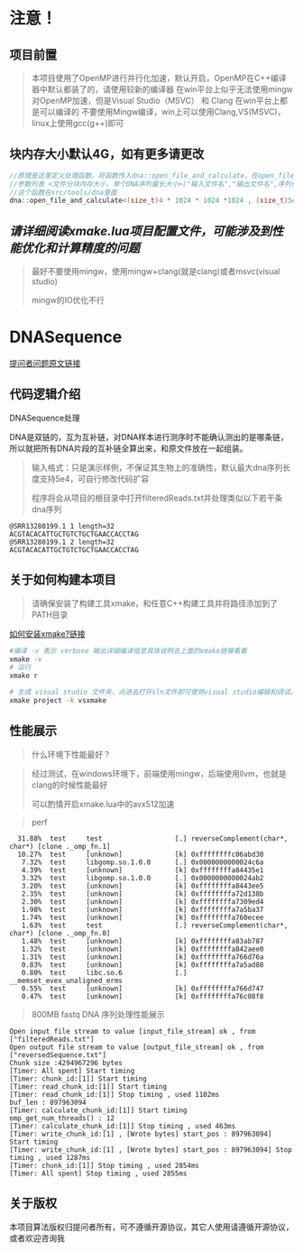 # 注意！

## 项目前置

> 本项目使用了OpenMP进行并行化加速，默认开启，OpenMP在C++编译器中默认都装了的，请使用较新的编译器
> 在win平台上似乎无法使用mingw对OpenMP加速，但是Visual Studio（MSVC） 和 Clang 在win平台上都是可以编译的
> 不要使用Mingw编译，win上可以使用Clang,VS(MSVC)，linux上使用gcc(g++)即可

## 块内存大小默认4G，如有更多请更改

```cpp
//原理是这里定义处理函数，将函数传入dna::open_file_and_calculate，在open_file_and_calculate中会调用传入的函数
//参数列表 <文件分块内存大小，单个DNA序列最长大小>("输入文件名","输出文件名",序列处理函数);
//这个函数在src/tools/dna里面
dna::open_file_and_calculate<(size_t)4 * 1024 * 1024 *1024 , (size_t)5e4+5>("filteredReads.txt", "reversedSequence.txt",reverseComplement);
```

## ***请详细阅读xmake.lua项目配置文件，可能涉及到性能优化和计算精度的问题***

> 最好不要使用mingw，使用mingw+clang(就是clang)或者msvc(visual studio)
>
> mingw的IO优化不行

# DNASequence

[提问者问题原文链接](https://www.zhihu.com/question/36143261/answer/3624848144)

## 代码逻辑介绍

DNASequence处理

DNA是双链的，互为互补链，对DNA样本进行测序时不能确认测出的是哪条链，所以就把所有DNA片段的互补链全算出来，和原文件放在一起组装。

> 输入格式：只是演示样例，不保证其生物上的准确性，默认最大dna序列长度支持5e4，可自行修改代码扩容
>
> 程序将会从项目的根目录中打开filteredReads.txt并处理类似以下若干条dna序列

```
@SRR13280199.1 1 length=32
ACGTACACATTGCTGTCTGCTGAACCACCTAG
@SRR13280199.1 2 length=32
ACGTACACATTGCTGTCTGCTGAACCACCTAG
```

## 关于如何构建本项目

> 请确保安装了构建工具xmake，和任意C++构建工具并将路径添加到了PATH目录

[如何安装xmake?链接](https://gitee.com/tboox/xmake#%E5%AE%89%E8%A3%85)

```bash
#编译 -v 表示 verbose 输出详细编译信息具体说明去上面的xmake链接看看
xmake -v
# 运行
xmake r

# 生成 visual studio 文件夹，点进去打开sln文件即可使用visual studio编辑和调试，很方便
xmake project -k vsxmake
```

## 性能展示

> 什么环境下性能最好？

> 经过测试，在windows环境下，前端使用mingw，后端使用llvm，也就是clang的时候性能最好
>
> 可以酌情开启xmake.lua中的avx512加速

> perf

```
  31.88%  test     test                  [.] reverseComplement(char*, char*) [clone ._omp_fn.1]
  10.27%  test     [unknown]             [k] 0xffffffffc06abd30
   7.32%  test     libgomp.so.1.0.0      [.] 0x0000000000024c6a
   4.39%  test     [unknown]             [k] 0xffffffffa84435e1
   3.32%  test     libgomp.so.1.0.0      [.] 0x0000000000024ab2
   3.20%  test     [unknown]             [k] 0xffffffffa8443ee5
   2.35%  test     [unknown]             [k] 0xffffffffa72d138b
   2.30%  test     [unknown]             [k] 0xffffffffa7309ed4
   1.98%  test     [unknown]             [k] 0xffffffffa7a5ba37
   1.74%  test     [unknown]             [k] 0xffffffffa760ecee
   1.63%  test     test                  [.] reverseComplement(char*, char*) [clone ._omp_fn.0]
   1.48%  test     [unknown]             [k] 0xffffffffa83ab787
   1.32%  test     [unknown]             [k] 0xffffffffa842aee0
   1.31%  test     [unknown]             [k] 0xffffffffa766d76a
   0.83%  test     [unknown]             [k] 0xffffffffa7a5ad88
   0.80%  test     libc.so.6             [.] __memset_evex_unaligned_erms
   0.55%  test     [unknown]             [k] 0xffffffffa766d747
   0.47%  test     [unknown]             [k] 0xffffffffa76c08f8
```

> 800MB fastq DNA 序列处理性能展示

```
Open input file stream to value [input_file_stream] ok , from ["filteredReads.txt"]
Open output file stream to value [output_file_stream] ok , from ["reversedSequence.txt"]
Chunk size :4294967296 bytes
[Timer: All spent] Start timing
[Timer: chunk_id:[1]] Start timing
[Timer: read_chunk_id:[1]] Start timing
[Timer: read_chunk_id:[1]] Stop timing , used 1102ms
buf_len : 897963094
[Timer: calculate_chunk_id:[1]] Start timing
omp_get_num_threads() : 12
[Timer: calculate_chunk_id:[1]] Stop timing , used 463ms
[Timer: write_chunk_id:[1] , [Wrote bytes] start_pos : 897963094] Start timing
[Timer: write_chunk_id:[1] , [Wrote bytes] start_pos : 897963094] Stop timing , used 1287ms
[Timer: chunk_id:[1]] Stop timing , used 2854ms
[Timer: All spent] Stop timing , used 2855ms
```

## 关于版权

本项目算法版权归提问者所有，可不遵循开源协议，其它人使用请遵循开源协议，或者欢迎咨询我
